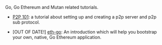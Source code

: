 Go, Go Ethereum and Mutan related tutorials.

* [P2P 101](https://github.com/ethereum/go-ethereum/wiki/Peer-to-Peer): a tutorial about setting up and creating a p2p server and p2p sub protocol.

* [OUT OF DATE!] [eth-go](https://github.com/ethereum/go-ethereum/wiki/Creating-your-own-Ethereum-apps-using-Eth-go): An introduction which will help you bootstrap your own, native, Go Ethereum application.